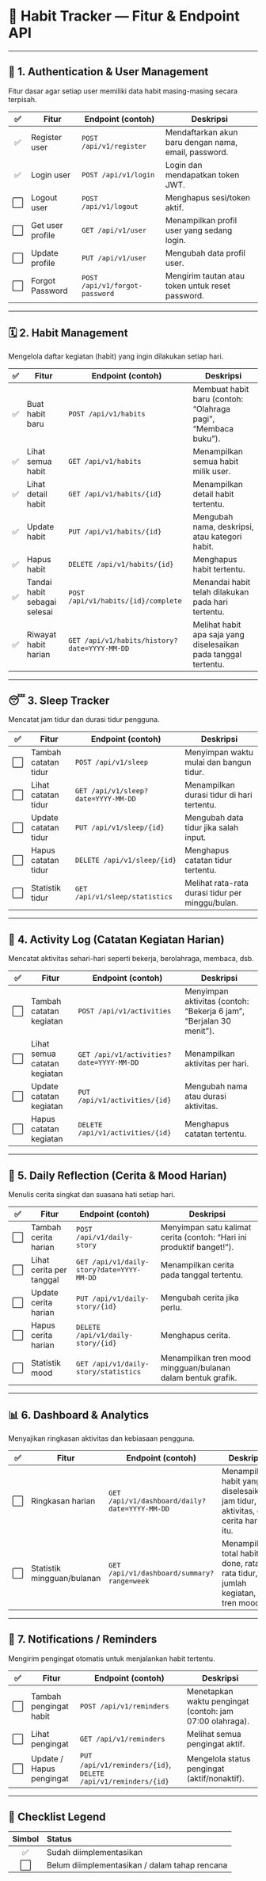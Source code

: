 
# 🧠 **Habit Tracker — Fitur & Endpoint API**

---

## 🧩 **1. Authentication & User Management**

Fitur dasar agar setiap user memiliki data habit masing-masing secara terpisah.

|  ✅  | Fitur            | Endpoint (contoh)              | Deskripsi                                            |
| :-: | ---------------- | ------------------------------ | ---------------------------------------------------- |
|  ✅  | Register user    | `POST /api/v1/register`        | Mendaftarkan akun baru dengan nama, email, password. |
|  ✅  | Login user       | `POST /api/v1/login`           | Login dan mendapatkan token JWT.                     |
|  ⬜  | Logout user      | `POST /api/v1/logout`          | Menghapus sesi/token aktif.                          |
|  ⬜  | Get user profile | `GET /api/v1/user`             | Menampilkan profil user yang sedang login.           |
|  ⬜  | Update profile   | `PUT /api/v1/user`             | Mengubah data profil user.                           |
|  ⬜  | Forgot Password  | `POST /api/v1/forgot-password` | Mengirim tautan atau token untuk reset password.     |

---

## 🗓️ **2. Habit Management**

Mengelola daftar kegiatan (habit) yang ingin dilakukan setiap hari.

|  ✅  | Fitur                        | Endpoint (contoh)                            | Deskripsi                                                       |
| :-: | ---------------------------- | -------------------------------------------- | --------------------------------------------------------------- |
|  ✅  | Buat habit baru              | `POST /api/v1/habits`                        | Membuat habit baru (contoh: “Olahraga pagi”, “Membaca buku”).   |
|  ✅  | Lihat semua habit            | `GET /api/v1/habits`                         | Menampilkan semua habit milik user.                             |
|  ✅  | Lihat detail habit           | `GET /api/v1/habits/{id}`                    | Menampilkan detail habit tertentu.                              |
|  ✅  | Update habit                 | `PUT /api/v1/habits/{id}`                    | Mengubah nama, deskripsi, atau kategori habit.                  |
|  ✅  | Hapus habit                  | `DELETE /api/v1/habits/{id}`                 | Menghapus habit tertentu.                                       |
|  ✅  | Tandai habit sebagai selesai | `POST /api/v1/habits/{id}/complete`          | Menandai habit telah dilakukan pada hari tertentu.              |
|  ✅  | Riwayat habit harian         | `GET /api/v1/habits/history?date=YYYY-MM-DD` | Melihat habit apa saja yang diselesaikan pada tanggal tertentu. |

---

## 😴 **3. Sleep Tracker**

Mencatat jam tidur dan durasi tidur pengguna.

|  ✅  | Fitur                | Endpoint (contoh)                   | Deskripsi                                        |
| :-: | -------------------- | ----------------------------------- | ------------------------------------------------ |
|  ⬜  | Tambah catatan tidur | `POST /api/v1/sleep`                | Menyimpan waktu mulai dan bangun tidur.          |
|  ⬜  | Lihat catatan tidur  | `GET /api/v1/sleep?date=YYYY-MM-DD` | Menampilkan durasi tidur di hari tertentu.       |
|  ⬜  | Update catatan tidur | `PUT /api/v1/sleep/{id}`            | Mengubah data tidur jika salah input.            |
|  ⬜  | Hapus catatan tidur  | `DELETE /api/v1/sleep/{id}`         | Menghapus catatan tidur tertentu.                |
|  ⬜  | Statistik tidur      | `GET /api/v1/sleep/statistics`      | Melihat rata-rata durasi tidur per minggu/bulan. |

---

## 📝 **4. Activity Log (Catatan Kegiatan Harian)**

Mencatat aktivitas sehari-hari seperti bekerja, berolahraga, membaca, dsb.

|  ✅  | Fitur                        | Endpoint (contoh)                        | Deskripsi                                                           |
| :-: | ---------------------------- | ---------------------------------------- | ------------------------------------------------------------------- |
|  ⬜  | Tambah catatan kegiatan      | `POST /api/v1/activities`                | Menyimpan aktivitas (contoh: “Bekerja 6 jam”, “Berjalan 30 menit”). |
|  ⬜  | Lihat semua catatan kegiatan | `GET /api/v1/activities?date=YYYY-MM-DD` | Menampilkan aktivitas per hari.                                     |
|  ⬜  | Update catatan kegiatan      | `PUT /api/v1/activities/{id}`            | Mengubah nama atau durasi aktivitas.                                |
|  ⬜  | Hapus catatan kegiatan       | `DELETE /api/v1/activities/{id}`         | Menghapus catatan tertentu.                                         |

---

## 💬 **5. Daily Reflection (Cerita & Mood Harian)**

Menulis cerita singkat dan suasana hati setiap hari.

|  ✅  | Fitur                    | Endpoint (contoh)                         | Deskripsi                                                             |
| :-: | ------------------------ | ----------------------------------------- | --------------------------------------------------------------------- |
|  ⬜  | Tambah cerita harian     | `POST /api/v1/daily-story`                | Menyimpan satu kalimat cerita (contoh: “Hari ini produktif banget!”). |
|  ⬜  | Lihat cerita per tanggal | `GET /api/v1/daily-story?date=YYYY-MM-DD` | Menampilkan cerita pada tanggal tertentu.                             |
|  ⬜  | Update cerita harian     | `PUT /api/v1/daily-story/{id}`            | Mengubah cerita jika perlu.                                           |
|  ⬜  | Hapus cerita harian      | `DELETE /api/v1/daily-story/{id}`         | Menghapus cerita.                                                     |
|  ⬜  | Statistik mood           | `GET /api/v1/daily-story/statistics`      | Menampilkan tren mood mingguan/bulanan dalam bentuk grafik.           |

---

## 📊 **6. Dashboard & Analytics**

Menyajikan ringkasan aktivitas dan kebiasaan pengguna.

|  ✅  | Fitur                      | Endpoint (contoh)                             | Deskripsi                                                                       |
| :-: | -------------------------- | --------------------------------------------- | ------------------------------------------------------------------------------- |
|  ⬜  | Ringkasan harian           | `GET /api/v1/dashboard/daily?date=YYYY-MM-DD` | Menampilkan habit yang diselesaikan, jam tidur, aktivitas, dan cerita hari itu. |
|  ⬜  | Statistik mingguan/bulanan | `GET /api/v1/dashboard/summary?range=week`    | Menampilkan total habit done, rata-rata tidur, jumlah kegiatan, dan tren mood.  |

---

## 🔔 **7. Notifications / Reminders**

Mengirim pengingat otomatis untuk menjalankan habit tertentu.

|  ✅  | Fitur                    | Endpoint (contoh)                                             | Deskripsi                                                |
| :-: | ------------------------ | ------------------------------------------------------------- | -------------------------------------------------------- |
|  ⬜  | Tambah pengingat habit   | `POST /api/v1/reminders`                                      | Menetapkan waktu pengingat (contoh: jam 07:00 olahraga). |
|  ⬜  | Lihat pengingat          | `GET /api/v1/reminders`                                       | Melihat semua pengingat aktif.                           |
|  ⬜  | Update / Hapus pengingat | `PUT /api/v1/reminders/{id}`, `DELETE /api/v1/reminders/{id}` | Mengelola status pengingat (aktif/nonaktif).             |

---

## 🧾 **Checklist Legend**

| Simbol | Status                                        |
| :----: | :-------------------------------------------- |
|    ✅   | Sudah diimplementasikan                       |
|    ⬜   | Belum diimplementasikan / dalam tahap rencana |

